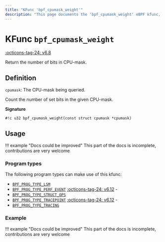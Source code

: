 ```yaml
---
title: "KFunc 'bpf_cpumask_weight'"
description: "This page documents the 'bpf_cpumask_weight' eBPF kfunc, including its definition, usage, program types that can use it, and examples."
---
```

# KFunc `bpf_cpumask_weight`

<!-- [FEATURE_TAG](bpf_cpumask_weight) -->
[:octicons-tag-24: v6.8](https://github.com/torvalds/linux/commit/a6de18f310a511278c1ff16b96eb2d500eada725)
<!-- [/FEATURE_TAG] -->

Return the number of bits in CPU-mask.

## Definition

`cpumask`: The CPU-mask being queried.

Count the number of set bits in the given CPU-mask.

**Signature**

<!-- [KFUNC_DEF] -->
`#!c u32 bpf_cpumask_weight(const struct cpumask *cpumask)`
<!-- [/KFUNC_DEF] -->

## Usage

!!! example "Docs could be improved"
    This part of the docs is incomplete, contributions are very welcome

### Program types

The following program types can make use of this kfunc:

<!-- [KFUNC_PROG_REF] -->
- [`BPF_PROG_TYPE_LSM`](../program-type/BPF_PROG_TYPE_LSM.md)
- [`BPF_PROG_TYPE_PERF_EVENT`](../program-type/BPF_PROG_TYPE_PERF_EVENT.md) [:octicons-tag-24: v6.12](https://github.com/torvalds/linux/commit/bc638d8cb5be813d4eeb9f63cce52caaa18f3960) - 
- [`BPF_PROG_TYPE_STRUCT_OPS`](../program-type/BPF_PROG_TYPE_STRUCT_OPS.md)
- [`BPF_PROG_TYPE_TRACEPOINT`](../program-type/BPF_PROG_TYPE_TRACEPOINT.md) [:octicons-tag-24: v6.12](https://github.com/torvalds/linux/commit/bc638d8cb5be813d4eeb9f63cce52caaa18f3960) - 
- [`BPF_PROG_TYPE_TRACING`](../program-type/BPF_PROG_TYPE_TRACING.md)
<!-- [/KFUNC_PROG_REF] -->

### Example

!!! example "Docs could be improved"
    This part of the docs is incomplete, contributions are very welcome

